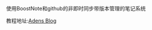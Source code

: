 使用BoostNote和github的非即时同步带版本管理的笔记系统

教程地址:[Adens Blog](https://www.adens.cn/Home/Detail/9f42e658-bbad-470f-8e02-d49d18b83a9a)

